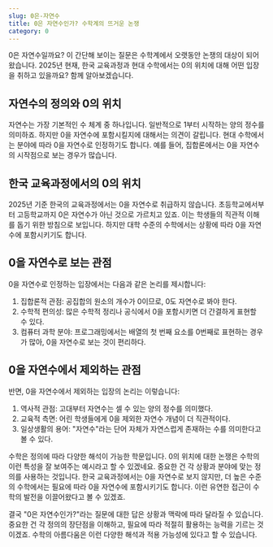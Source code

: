 ```yaml
---
slug: 0은-자연수
title: 0은 자연수인가? 수학계의 뜨거운 논쟁
category: 0
---
```


0은 자연수일까요? 이 간단해 보이는 질문은 수학계에서 오랫동안 논쟁의 대상이 되어왔습니다. 2025년 현재, 한국 교육과정과 현대 수학에서는 0의 위치에 대해 어떤 입장을 취하고 있을까요? 함께 알아보겠습니다.

## 자연수의 정의와 0의 위치

자연수는 가장 기본적인 수 체계 중 하나입니다. 일반적으로 1부터 시작하는 양의 정수를 의미하죠. 하지만 0을 자연수에 포함시킬지에 대해서는 의견이 갈립니다. 현대 수학에서는 분야에 따라 0을 자연수로 인정하기도 합니다. 예를 들어, 집합론에서는 0을 자연수의 시작점으로 보는 경우가 많습니다.

## 한국 교육과정에서의 0의 위치

2025년 기준 한국의 교육과정에서는 0을 자연수로 취급하지 않습니다. 초등학교에서부터 고등학교까지 0은 자연수가 아닌 것으로 가르치고 있죠. 이는 학생들의 직관적 이해를 돕기 위한 방침으로 보입니다. 하지만 대학 수준의 수학에서는 상황에 따라 0을 자연수에 포함시키기도 합니다.

## 0을 자연수로 보는 관점

0을 자연수로 인정하는 입장에서는 다음과 같은 논리를 제시합니다:

1. 집합론적 관점: 공집합의 원소의 개수가 0이므로, 0도 자연수로 봐야 한다.
2. 수학적 편의성: 많은 수학적 정리나 공식에서 0을 포함시키면 더 간결하게 표현할 수 있다.
3. 컴퓨터 과학 분야: 프로그래밍에서는 배열의 첫 번째 요소를 0번째로 표현하는 경우가 많아, 0을 자연수로 보는 것이 편리하다.

## 0을 자연수에서 제외하는 관점

반면, 0을 자연수에서 제외하는 입장의 논리는 이렇습니다:

1. 역사적 관점: 고대부터 자연수는 셀 수 있는 양의 정수를 의미했다.
2. 교육적 측면: 어린 학생들에게 0을 제외한 자연수 개념이 더 직관적이다.
3. 일상생활의 용어: "자연수"라는 단어 자체가 자연스럽게 존재하는 수를 의미한다고 볼 수 있다.

수학은 정의에 따라 다양한 해석이 가능한 학문입니다. 0의 위치에 대한 논쟁은 수학의 이런 특성을 잘 보여주는 예시라고 할 수 있겠네요. 중요한 건 각 상황과 분야에 맞는 정의를 사용하는 것입니다. 한국 교육과정에서는 0을 자연수로 보지 않지만, 더 높은 수준의 수학에서는 필요에 따라 0을 자연수에 포함시키기도 합니다. 이런 유연한 접근이 수학의 발전을 이끌어왔다고 볼 수 있겠죠.

결국 "0은 자연수인가?"라는 질문에 대한 답은 상황과 맥락에 따라 달라질 수 있습니다. 중요한 건 각 정의의 장단점을 이해하고, 필요에 따라 적절히 활용하는 능력을 기르는 것이겠죠. 수학의 아름다움은 이런 다양한 해석과 적용 가능성에 있다고 할 수 있습니다.